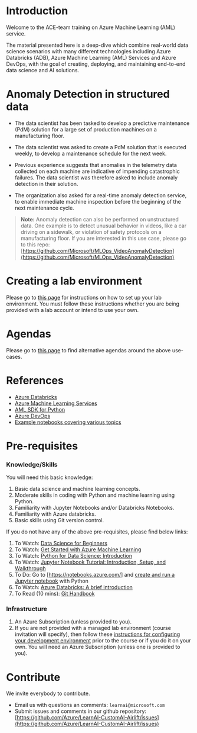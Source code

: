 # Introduction

Welcome to the ACE-team training on Azure Machine Learning (AML) service.

The material presented here is a deep-dive which combine real-world data science scenarios with many different technologies including Azure Databricks (ADB), Azure Machine Learning (AML) Services and Azure DevOps, with the goal of creating, deploying, and maintaining end-to-end data science and AI solutions.

# Anomaly Detection in structured data 

- The data scientist has been tasked to develop a predictive maintenance (PdM) solution for a large set of production machines on a manufacturing floor.  

- The data scientist was asked to create a PdM solution that is executed weekly, to develop a maintenance schedule for the next week. 

- Previous experience suggests that anomalies in the telemetry data collected on each machine are indicative of impending catastrophic failures. The data scientist was therefore asked to include anomaly detection in their solution. 

- The organization also asked for a real-time anomaly detection service, to enable immediate machine inspection before the beginning of the next maintenance cycle.  

> **Note:** Anomaly detection can also be performed on unstructured data.  One example is to detect unusual behavior in videos, like a car driving on a sidewalk, or violation of safety protocols on a manufacturing floor.  If you are interested in this use case, please go to this repo: [https://github.com/Microsoft/MLOps_VideoAnomalyDetection](https://github.com/Microsoft/MLOps_VideoAnomalyDetection)

# Creating a lab environment

Please go to [this page](set_up_lab_environment.md) for instructions on how to set up your lab environment. You must follow these instructions whether you are being provided with a lab account or intend to use your own.

# Agendas

Please go to [this page](/agendas/README.md) to find alternative agendas around the above use-cases. 

# References

- [Azure Databricks](https://azure.microsoft.com/en-us/services/databricks/)
- [Azure Machine Learning Services](https://azure.microsoft.com/en-us/services/machine-learning-service/)
- [AML SDK for Python](https://docs.microsoft.com/en-us/python/api/overview/azure/ml/?view=azure-ml-py)
- [Azure DevOps](https://azure.microsoft.com/en-us/services/devops/)
- [Example notebooks covering various topics](https://github.com/Azure/MachineLearningNotebooks)

# Pre-requisites

### Knowledge/Skills

You will need this basic knowledge:
1. Basic data science and machine learning concepts.
1. Moderate skills in coding with Python and machine learning using Python. 
1. Familiarity with Jupyter Notebooks and/or Databricks Notebooks. 
1. Familiarity with Azure databricks.
1. Basic skills using Git version control.

If you do not have any of the above pre-requisites, please find below links:
1.	To Watch: [Data Science for Beginners](https://www.youtube.com/watch?v=gNV9EqwXCpw)
1.	To Watch: [Get Started with Azure Machine Learning](https://www.youtube.com/watch?v=GBDSBInvz08)
1.	To Watch: [Python for Data Science: Introduction](https://www.youtube.com/watch?v=-Rf4fZDQ0yw&list=PLjgj6kdf_snaw8QnlhK5f3DzFDFKDU5f4)
1.	To Watch: [Jupyter Notebook Tutorial: Introduction, Setup, and Walkthrough](https://www.youtube.com/watch?v=HW29067qVWk&t=564s)
1.	To Do: Go to [https://notebooks.azure.com/] and [create and run a Jupyter notebook](https://docs.microsoft.com/en-us/azure/machine-learning/service/how-to-configure-environment) with Python 
1.	To Watch: [Azure Databricks: A brief introduction](https://www.youtube.com/watch?v=cxyUy1bZ9mk&t=1351s)
1. To Read (10 mins): [Git Handbook](https://guides.github.com/introduction/git-handbook/)

### Infrastructure

1. An Azure Subscription (unless provided to you).
1. If you are not provided with a managed lab environment (course invitation will specify), then follow these [instructions for configuring your development environment](https://docs.microsoft.com/en-us/azure/machine-learning/service/how-to-configure-environment#azure-databricks) prior to the course or if you do it on your own. You will need an Azure Subscription (unless one is provided to you).

# Contribute

We invite everybody to contribute.

- Email us with questions an comments: `learnai@microsoft.com`
- Submit issues and comments in our github repository: [https://github.com/Azure/LearnAI-CustomAI-Airlift/issues](https://github.com/Azure/LearnAI-CustomAI-Airlift/issues)
